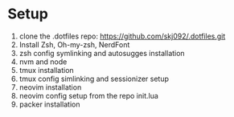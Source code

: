 # Setup

1. clone the .dotfiles repo: https://github.com/skj092/.dotfiles.git
2. Install Zsh, Oh-my-zsh, NerdFont
3. zsh config symlinking and autosugges installation
4. nvm and node
5. tmux installation
6. tmux config simlinking and sessionizer setup
7. neovim installation
8. neovim config setup from the repo init.lua
9. packer installation


